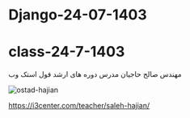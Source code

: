 # Django-24-07-1403

# class-24-7-1403
مهندس صالح حاجیان
مدرس دوره های ارشد فول استک وب

![ostad-hajian](https://github.com/user-attachments/assets/cd6c90ef-df9b-4a29-972e-4c26e427d7bc)

https://i3center.com/teacher/saleh-hajian/



